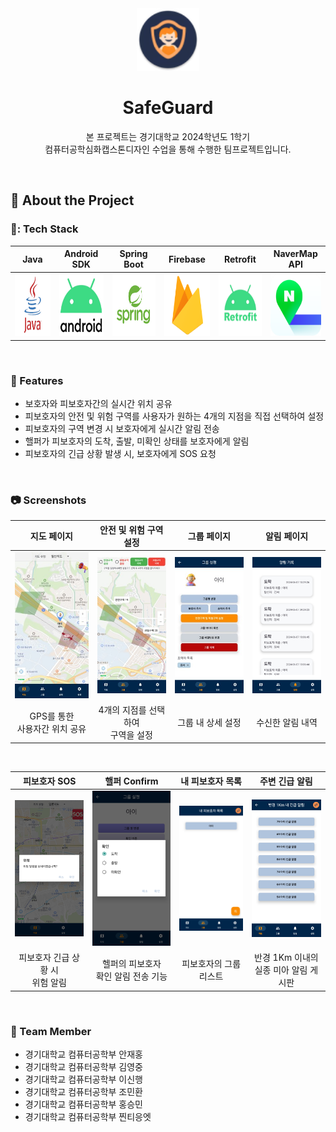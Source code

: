 <div align="center">

  <img src="https://github.com/2024-KGU-Advanced-Capstone-Design/safeGuardApp/blob/main/app/src/main/res/mipmap-hdpi/ic_launcher_round.webp" alt="logo" width="100" height="auto" />
  <h1>SafeGuard</h1>
  
  <p>
    본 프로젝트는 경기대학교 2024학년도 1학기<br>컴퓨터공학심화캡스톤디자인 수업을 통해 수행한 팀프로젝트입니다.
  </p>
  
</div>

<br />
  


## :star2: About the Project


### 📃: Tech Stack
|   Java   |   Android SDK  |  Spring Boot  | Firebase | Retrofit | NaverMap API |
| :------: | :------------: | :-----------: | :------: | :------: | :----------: |
| <img src="java.png" height="100">  | <img src="android.jpeg" height="100"> | <img src="spring.png" height="100"> | <img src="firebase.png" height="100"> | <img src="retrofit.png" height="100"> | <img src="navermap.png" height="100"> |

<br>


### :dart: Features

- 보호자와 피보호자간의 실시간 위치 공유
- 피보호자의 안전 및 위험 구역를 사용자가 원하는 4개의 지점을 직접 선택하여 설정
- 피보호자의 구역 변경 시 보호자에게 실시간 알림 전송
- 핼퍼가 피보호자의 도착, 출발, 미확인 상태를 보호자에게 알림
- 피보호자의 긴급 상황 발생 시, 보호자에게 SOS 요청

<br>


### :camera: Screenshots

|   지도 페이지   |   안전 및 위험 구역 설정   |  그룹 페이지   |  알림 페이지  |
| :-------------: | :-------------------------: | :------------: | :------------: |
| <img src="map.jpg" alt="map screenshot" weight="25%" /> | <img src="setSector.jpg" alt="setSector screenshot" weight="25%" /> | <img src="group.jpg" alt="group screenshot" weight="25%" /> | <img src="notification.png" alt="notification screenshot" weight="25%" /> |
| GPS를 통한<br>사용자간 위치 공유 | 4개의 지점를 선택하여<br>구역을 설정 | 그룹 내 상세 설정 | 수신한 알림 내역  |

<br>

|   피보호자 SOS   |   핼퍼 Confirm   |  내 피보호자 목록  |  주변 긴급 알림  |
| :--------------: | :-------------------------: | :------------: | :------------: |
| <img src="sos.png" alt="sos screenshot" weight="25%" /> | <img src="confirm.png" alt="confirm screenshot" weight="25%" /> | <img src="grouplist.png" alt="grouplist screenshot" weight="25%" /> | <img src="notice.png" alt="notice screenshot" weight="25%" /> |
| 피보호자 긴급 상황 시<br>위험 알림 | 헬퍼의 피보호자<br>확인 알림 전송 기능 | 피보호자의 그룹 리스트 | 반경 1Km 이내의<br>실종 미아 알림 게시판 |

<br>

### :two_men_holding_hands: Team Member
- 경기대학교 컴퓨터공학부 안재홍
- 경기대학교 컴퓨터공학부 김영중
- 경기대학교 컴퓨터공학부 이신행
- 경기대학교 컴퓨터공학부 조민환
- 경기대학교 컴퓨터공학부 홍승민
- 경기대학교 컴퓨터공학부 찐티응엣

  
